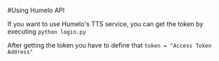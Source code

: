 #Using Humelo API

If you want to use Humelo's TTS service, you can get the token by executing ```python login.py```

After getting the token you have to define that ```token = "Access Token Address"```
